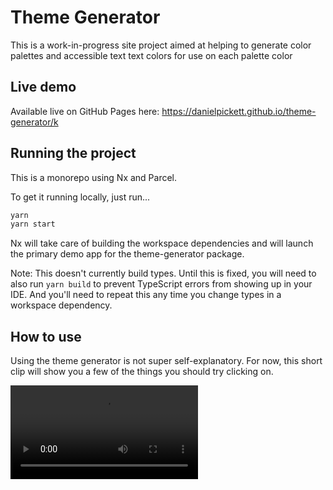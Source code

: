 # Theme Generator

This is a work-in-progress site project aimed at helping to generate color palettes and accessible text text colors for use on each palette color

## Live demo

Available live on GitHub Pages here: https://danielpickett.github.io/theme-generator/k

## Running the project

This is a monorepo using Nx and Parcel.

To get it running locally, just run...

```bash
yarn
yarn start
```

Nx will take care of building the workspace dependencies and will launch the primary demo app for the theme-generator package.

Note: This doesn't currently build types. Until this is fixed, you will need to also run `yarn build` to prevent TypeScript errors from showing up in your IDE. And you'll need to repeat this any time you change types in a workspace dependency.

## How to use
Using the theme generator is not super self-explanatory. For now, this short clip will show you a few of the things you should try clicking on.

<video src="https://user-images.githubusercontent.com/11799835/189510725-769cbc3d-15fe-4df2-a92b-b337c95d718b.mov"></video>

